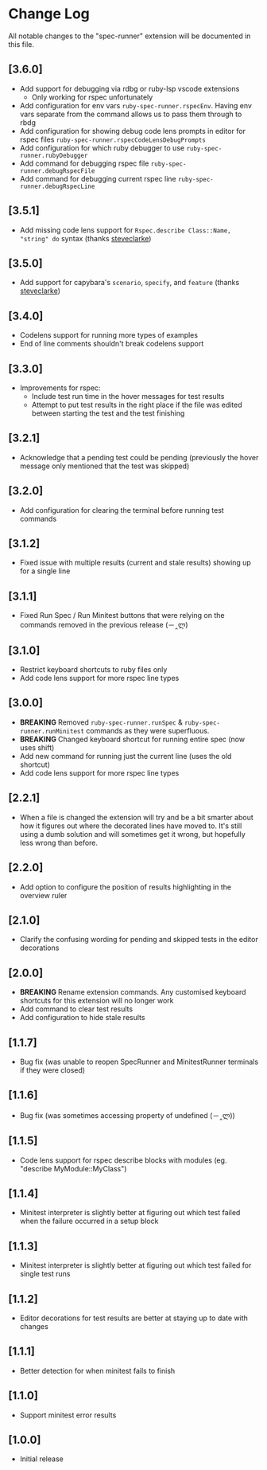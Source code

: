 # Change Log

All notable changes to the "spec-runner" extension will be documented in this file.

## [3.6.0]

- Add support for debugging via rdbg or ruby-lsp vscode extensions
  - Only working for rspec unfortunately
- Add configuration for env vars `ruby-spec-runner.rspecEnv`. Having env vars separate from the command allows us to pass them through to rbdg
- Add configuration for showing debug code lens prompts in editor for rspec files `ruby-spec-runner.rspecCodeLensDebugPrompts`
- Add configuration for which ruby debugger to use `ruby-spec-runner.rubyDebugger`
- Add command for debugging rspec file `ruby-spec-runner.debugRspecFile`
- Add command for debugging current rspec line `ruby-spec-runner.debugRspecLine`

## [3.5.1]

- Add missing code lens support for `Rspec.describe Class::Name, "string" do` syntax (thanks [steveclarke](https://github.com/steveclarke))

## [3.5.0]

- Add support for capybara's `scenario`, `specify`, and `feature` (thanks [steveclarke](https://github.com/steveclarke))

## [3.4.0]

- Codelens support for running more types of examples
- End of line comments shouldn't break codelens support

## [3.3.0]

- Improvements for rspec:
  - Include test run time in the hover messages for test results
  - Attempt to put test results in the right place if the file was edited between starting the test and the test finishing

## [3.2.1]

- Acknowledge that a pending test could be pending (previously the hover message only mentioned that the test was skipped)

## [3.2.0]

- Add configuration for clearing the terminal before running test commands

## [3.1.2]

- Fixed issue with multiple results (current and stale results) showing up for a single line

## [3.1.1]

- Fixed Run Spec / Run Minitest buttons that were relying on the commands removed in the previous release (－‸ლ)

## [3.1.0]

- Restrict keyboard shortcuts to ruby files only
- Add code lens support for more rspec line types

## [3.0.0]

- **BREAKING** Removed `ruby-spec-runner.runSpec` & `ruby-spec-runner.runMinitest` commands as they were superfluous.
- **BREAKING** Changed keyboard shortcut for running entire spec (now uses shift)
- Add new command for running just the current line (uses the old shortcut)
- Add code lens support for more rspec line types

## [2.2.1]

- When a file is changed the extension will try and be a bit smarter about how it figures out where the decorated lines have moved to. It's still using a dumb solution and will sometimes get it wrong, but hopefully less wrong than before.

## [2.2.0]

- Add option to configure the position of results highlighting in the overview ruler

## [2.1.0]

- Clarify the confusing wording for pending and skipped tests in the editor decorations

## [2.0.0]

- **BREAKING** Rename extension commands. Any customised keyboard shortcuts for this extension will no longer work
- Add command to clear test results
- Add configuration to hide stale results

## [1.1.7]

- Bug fix (was unable to reopen SpecRunner and MinitestRunner terminals if they were closed)

## [1.1.6]

- Bug fix (was sometimes accessing property of undefined (－‸ლ))

## [1.1.5]

- Code lens support for rspec describe blocks with modules (eg. "describe MyModule::MyClass")

## [1.1.4]

- Minitest interpreter is slightly better at figuring out which test failed when the failure occurred in a setup block

## [1.1.3]

- Minitest interpreter is slightly better at figuring out which test failed for single test runs

## [1.1.2]

- Editor decorations for test results are better at staying up to date with changes

## [1.1.1]

- Better detection for when minitest fails to finish

## [1.1.0]

- Support minitest error results

## [1.0.0]

- Initial release
